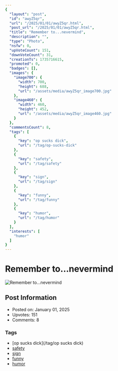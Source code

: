 ```yaml
---
{
  "layout": "post",
  "id": "awyZ5qr",
  "url": "/2025/01/01/awyZ5qr.html",
  "post_url": "/2025/01/01/awyZ5qr.html",
  "title": "Remember to...nevermind",
  "description": "",
  "type": "Photo",
  "nsfw": 0,
  "upVoteCount": 151,
  "downVoteCount": 31,
  "creationTs": 1735716615,
  "promoted": 0,
  "badges": [],
  "images": {
    "image700": {
      "width": 700,
      "height": 688,
      "url": "/assets/media/awyZ5qr_image700.jpg"
    },
    "image460": {
      "width": 460,
      "height": 452,
      "url": "/assets/media/awyZ5qr_image460.jpg"
    }
  },
  "commentsCount": 8,
  "tags": [
    {
      "key": "op sucks dick",
      "url": "/tag/op-sucks-dick"
    },
    {
      "key": "safety",
      "url": "/tag/safety"
    },
    {
      "key": "sign",
      "url": "/tag/sign"
    },
    {
      "key": "funny",
      "url": "/tag/funny"
    },
    {
      "key": "humor",
      "url": "/tag/humor"
    }
  ],
  "interests": [
    "humor"
  ]
}
---
```


# Remember to...nevermind

![Remember to...nevermind](/assets/media/awyZ5qr_image700.jpg)

## Post Information

- Posted on: January 01, 2025
- Upvotes: 151
- Comments: 8

### Tags

- [op sucks dick](/tag/op sucks dick)
- [safety](/tag/safety)
- [sign](/tag/sign)
- [funny](/tag/funny)
- [humor](/tag/humor)
